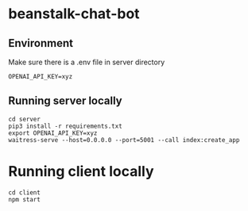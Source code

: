 # beanstalk-chat-bot

## Environment
Make sure there is a .env file in server directory
```
OPENAI_API_KEY=xyz
```

## Running server locally
```
cd server
pip3 install -r requirements.txt
export OPENAI_API_KEY=xyz
waitress-serve --host=0.0.0.0 --port=5001 --call index:create_app
```


# Running client locally
```
cd client
npm start
```